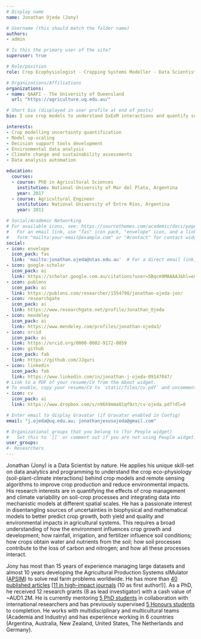 ```yaml
---
# Display name
name: Jonathan Ojeda (Jony)

# Username (this should match the folder name)
authors:
- admin

# Is this the primary user of the site?
superuser: true

# Role/position
role: Crop Ecophysiologist - Cropping Systems Modeller - Data Scientist

# Organizations/Affiliations
organizations:
- name: QAAFI - The University of Queensland
  url: "https://agriculture.uq.edu.au/"

# Short bio (displayed in user profile at end of posts)
bio: I use crop models to understand GxExM interactions and quantify sources of uncertainties in agricultural predictions.

interests:
- Crop modelling uncertainty quantification
- Model up-scaling
- Decision support tools development
- Environmental data analysis
- Climate change and sustainability assessments
- Data analysis automation

education:
  courses:
  - course: PhD in Agricultural Sciences
    institution: National University of Mar del Plata, Argentina
    year: 2017
  - course: Agricultural Engineer
    institution: National University of Entre Ríos, Argentina
    year: 2011

# Social/Academic Networking
# For available icons, see: https://sourcethemes.com/academic/docs/page-builder/#icons
#   For an email link, use "fas" icon pack, "envelope" icon, and a link in the
#   form "mailto:your-email@example.com" or "#contact" for contact widget.
social:
- icon: envelope
  icon_pack: fas
  link: 'mailto:jonathan.ojeda@utas.edu.au'  # For a direct email link, use "mailto:test@example.org".
- icon: google-scholar
  icon_pack: ai
  link: https://scholar.google.com.au/citations?user=5Bqcm9MAAAAJ&hl=en
- icon: publons
  icon_pack: ai
  link: https://publons.com/researcher/1554798/jonathan-ojeda-jon/
- icon: researchgate
  icon_pack: ai
  link: https://www.researchgate.net/profile/Jonathan_Ojeda
- icon: mendeley
  icon_pack: ai
  link: https://www.mendeley.com/profiles/jonathan-ojeda3/
- icon: orcid
  icon_pack: ai
  link: https://orcid.org/0000-0002-9172-0059
- icon: github
  icon_pack: fab
  link: https://github.com/JJguri
- icon: linkedin
  icon_pack: fab
  link: https://www.linkedin.com/in/jonathan-j-ojeda-09147047/
# Link to a PDF of your resume/CV from the About widget.
# To enable, copy your resume/CV to `static/files/cv.pdf` and uncomment the lines below.
- icon: cv
  icon_pack: ai
  link: https://www.dropbox.com/s/n96h9mma01qf9zt/cv-ojeda.pdf?dl=0

# Enter email to display Gravatar (if Gravatar enabled in Config)
email: "j.ojeda@uq.edu.au; jonathanjesusojeda@gmail.com"

# Organizational groups that you belong to (for People widget)
#   Set this to `[]` or comment out if you are not using People widget.
user_groups:
#- Researchers
---
```


Jonathan (Jony) is a Data Scientist by nature. He applies his unique skill-set on data analytics and 
programming to understand the crop eco-physiology (soil-plant-climate interactions) behind crop models 
and remote sensing algorithms to improve crop production and reduce environmental impacts.
His research interests are in quantifying the effects of crop management and climate 
variability on soil-crop processes and integrating data into mechanistic models at different 
spatial scales. He has a passionate interest in disentangling sources of uncertainties in 
biophysical and mathematical models to better predict crop growth, both yield and quality and 
environmental impacts in agricultural systems. This requires a broad understanding of how the 
environment influences crop growth and development; how rainfall, irrigation, and fertilizer 
influence soil conditions; how crops obtain water and nutrients from the soil; how soil processes 
contribute to the loss of carbon and nitrogen; and how all these processes interact.

Jony has most than 15 years of experience managing large datasets and 
almost 10 years developing the Agricultural Production Systems sIMulator ([APSIM](https://www.apsim.info/)) 
to solve real farm problems worldwide. He has more than [40 published articles](https://www.dropbox.com/s/gzbcs04li2gs8yu/papers.csv?dl=0)
[[11 in high-impact journals](/publication) (10 as first author!)]. 
As a PhD, he received  12 research grants (8 as lead investigator) with a cash value of ~AUD1.2M. He is currently 
mentoring [5 PhD students](/phd) in collaboration with international researchers and has previously supervised 
[5 Honours students](/#honours) to completion. He works with multidisciplinary and multicultural teams (Academia and Industry) 
and has experience working in 6 countries (Argentina, Australia, New Zealand, United States, The Netherlands and Germany).

